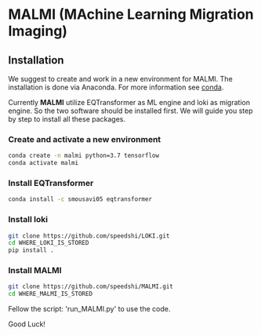 # MALMI (MAchine Learning Migration Imaging)

## Installation

We suggest to create and work in a new environment for MALMI. The installation is done via Anaconda. For more information see [conda](https://docs.conda.io/en/latest/).

Currently **MALMI** utilize EQTransformer as ML engine and loki as migration engine. So the two software should be installed first. We will guide you step by step to install all these packages.

### Create and activate a new environment
```bash
conda create -n malmi python=3.7 tensorflow
conda activate malmi
```

### Install EQTransformer
```bash
conda install -c smousavi05 eqtransformer
```

### Install loki
```bash
git clone https://github.com/speedshi/LOKI.git
cd WHERE_LOKI_IS_STORED
pip install .
```

### Install MALMI
```bash
git clone https://github.com/speedshi/MALMI.git
cd WHERE_MALMI_IS_STORED
```
Fellow the script: 'run_MALMI.py' to use the code. 

Good Luck!
